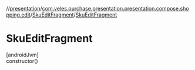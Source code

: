 //[presentation](../../../index.md)/[com.veles.purchase.presentation.presentation.compose.shopping.edit](../index.md)/[SkuEditFragment](index.md)/[SkuEditFragment](-sku-edit-fragment.md)

# SkuEditFragment

[androidJvm]\
constructor()
